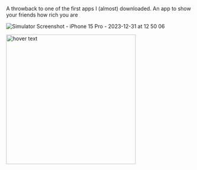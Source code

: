 A throwback to one of the first apps I (almost) downloaded. An app to show your friends how rich you are

![Simulator Screenshot - iPhone 15 Pro - 2023-12-31 at 12 50 06](https://github.com/dwelch527/I-am-Rich/assets/18079214/ed63360b-7fde-4e90-a5dc-1b3c8fbfc971)


<img src="https://github.com/dwelch527/I-am-Rich/assets/18079214/ed63360b-7fde-4e90-a5dc-1b3c8fbfc971" width="350" title="hover text">
